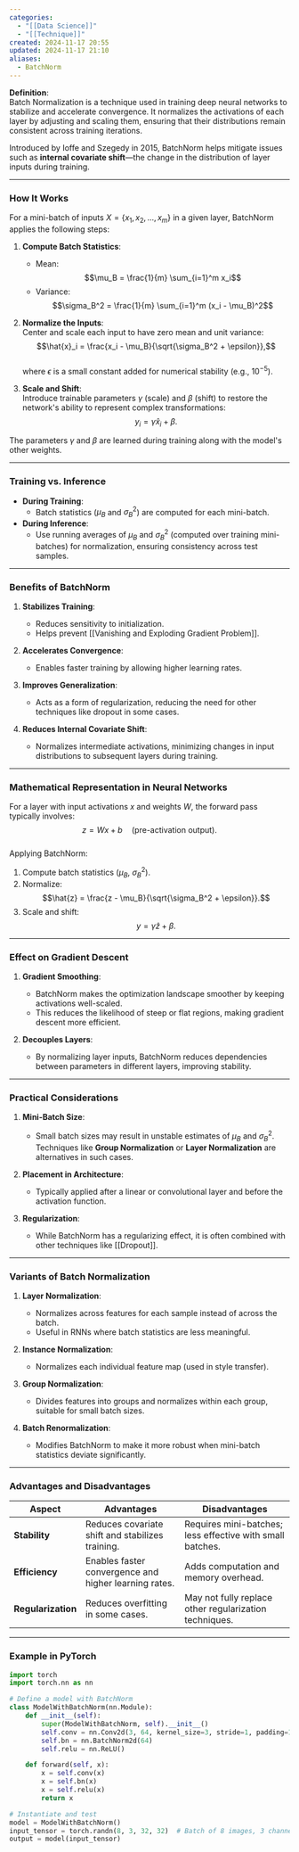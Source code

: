 ```yaml
---
categories:
  - "[[Data Science]]"
  - "[[Technique]]"
created: 2024-11-17 20:55
updated: 2024-11-17 21:10
aliases:
  - BatchNorm
---
```

**Definition**:  
Batch Normalization is a technique used in training deep neural networks to stabilize and accelerate convergence. It normalizes the activations of each layer by adjusting and scaling them, ensuring that their distributions remain consistent across training iterations.  

Introduced by Ioffe and Szegedy in 2015, BatchNorm helps mitigate issues such as **internal covariate shift**—the change in the distribution of layer inputs during training.  

---

### **How It Works**  

For a mini-batch of inputs $X = \{x_1, x_2, \dots, x_m\}$ in a given layer, BatchNorm applies the following steps:  

1. **Compute Batch Statistics**:  
   - Mean:  
     $$\mu_B = \frac{1}{m} \sum_{i=1}^m x_i$$  
   - Variance:  
     $$\sigma_B^2 = \frac{1}{m} \sum_{i=1}^m (x_i - \mu_B)^2$$  

2. **Normalize the Inputs**:  
   Center and scale each input to have zero mean and unit variance:  
   $$\hat{x}_i = \frac{x_i - \mu_B}{\sqrt{\sigma_B^2 + \epsilon}},$$  
   where $\epsilon$ is a small constant added for numerical stability (e.g., $10^{-5}$).  

3. **Scale and Shift**:  
   Introduce trainable parameters $\gamma$ (scale) and $\beta$ (shift) to restore the network's ability to represent complex transformations:  
   $$y_i = \gamma \hat{x}_i + \beta.$$  

The parameters $\gamma$ and $\beta$ are learned during training along with the model's other weights.  

---

### **Training vs. Inference**  

- **During Training**:  
  - Batch statistics ($\mu_B$ and $\sigma_B^2$) are computed for each mini-batch.  
- **During Inference**:  
  - Use running averages of $\mu_B$ and $\sigma_B^2$ (computed over training mini-batches) for normalization, ensuring consistency across test samples.  

---

### **Benefits of BatchNorm**

1. **Stabilizes Training**:  
   - Reduces sensitivity to initialization.  
   - Helps prevent [[Vanishing and Exploding Gradient Problem]].  

2. **Accelerates Convergence**:  
   - Enables faster training by allowing higher learning rates.  

3. **Improves Generalization**:  
   - Acts as a form of regularization, reducing the need for other techniques like dropout in some cases.  

4. **Reduces Internal Covariate Shift**:  
   - Normalizes intermediate activations, minimizing changes in input distributions to subsequent layers during training.  

---

### **Mathematical Representation in Neural Networks**  

For a layer with input activations $x$ and weights $W$, the forward pass typically involves:  
$$z = Wx + b \quad \text{(pre-activation output)}.$$  
Applying BatchNorm:  
1. Compute batch statistics ($\mu_B$, $\sigma_B^2$).  
2. Normalize:  
   $$\hat{z} = \frac{z - \mu_B}{\sqrt{\sigma_B^2 + \epsilon}}.$$  
3. Scale and shift:  
   $$y = \gamma \hat{z} + \beta.$$  

---

### **Effect on Gradient Descent**

1. **Gradient Smoothing**:  
   - BatchNorm makes the optimization landscape smoother by keeping activations well-scaled.  
   - This reduces the likelihood of steep or flat regions, making gradient descent more efficient.  

2. **Decouples Layers**:  
   - By normalizing layer inputs, BatchNorm reduces dependencies between parameters in different layers, improving stability.  

---

### **Practical Considerations**

1. **Mini-Batch Size**:  
   - Small batch sizes may result in unstable estimates of $\mu_B$ and $\sigma_B^2$. Techniques like **Group Normalization** or **Layer Normalization** are alternatives in such cases.  

2. **Placement in Architecture**:  
   - Typically applied after a linear or convolutional layer and before the activation function.  

3. **Regularization**:  
   - While BatchNorm has a regularizing effect, it is often combined with other techniques like [[Dropout]].  

---

### **Variants of Batch Normalization**

1. **Layer Normalization**:  
   - Normalizes across features for each sample instead of across the batch.  
   - Useful in RNNs where batch statistics are less meaningful.  

2. **Instance Normalization**:  
   - Normalizes each individual feature map (used in style transfer).  

3. **Group Normalization**:  
   - Divides features into groups and normalizes within each group, suitable for small batch sizes.  

4. **Batch Renormalization**:  
   - Modifies BatchNorm to make it more robust when mini-batch statistics deviate significantly.  

---

### **Advantages and Disadvantages**

| **Aspect**         | **Advantages**                                        | **Disadvantages**                                         |
| ------------------ | ----------------------------------------------------- | --------------------------------------------------------- |
| **Stability**      | Reduces covariate shift and stabilizes training.      | Requires mini-batches; less effective with small batches. |
| **Efficiency**     | Enables faster convergence and higher learning rates. | Adds computation and memory overhead.                     |
| **Regularization** | Reduces overfitting in some cases.                    | May not fully replace other regularization techniques.    |

---

### **Example in PyTorch**

```python
import torch
import torch.nn as nn

# Define a model with BatchNorm
class ModelWithBatchNorm(nn.Module):
    def __init__(self):
        super(ModelWithBatchNorm, self).__init__()
        self.conv = nn.Conv2d(3, 64, kernel_size=3, stride=1, padding=1)
        self.bn = nn.BatchNorm2d(64)
        self.relu = nn.ReLU()

    def forward(self, x):
        x = self.conv(x)
        x = self.bn(x)
        x = self.relu(x)
        return x

# Instantiate and test
model = ModelWithBatchNorm()
input_tensor = torch.randn(8, 3, 32, 32)  # Batch of 8 images, 3 channels, 32x32
output = model(input_tensor)
```
